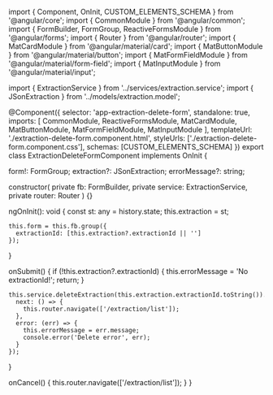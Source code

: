 import { Component, OnInit, CUSTOM_ELEMENTS_SCHEMA } from '@angular/core';
import { CommonModule } from '@angular/common';
import { FormBuilder, FormGroup, ReactiveFormsModule } from '@angular/forms';
import { Router } from '@angular/router';
import { MatCardModule } from '@angular/material/card';
import { MatButtonModule } from '@angular/material/button';
import { MatFormFieldModule } from '@angular/material/form-field';
import { MatInputModule } from '@angular/material/input';

import { ExtractionService } from '../services/extraction.service';
import { JSonExtraction } from '../models/extraction.model';

@Component({
  selector: 'app-extraction-delete-form',
  standalone: true,
  imports: [
    CommonModule,
    ReactiveFormsModule,
    MatCardModule,
    MatButtonModule,
    MatFormFieldModule,
    MatInputModule
  ],
  templateUrl: './extraction-delete-form.component.html',
  styleUrls: ['./extraction-delete-form.component.css'],
  schemas: [CUSTOM_ELEMENTS_SCHEMA]
})
export class ExtractionDeleteFormComponent implements OnInit {

  form!: FormGroup;
  extraction?: JSonExtraction;
  errorMessage?: string;

  constructor(
    private fb: FormBuilder,
    private service: ExtractionService,
    private router: Router
  ) {}

  ngOnInit(): void {
    const st: any = history.state;
    this.extraction = st;

    this.form = this.fb.group({
      extractionId: [this.extraction?.extractionId || '']
    });
  }

  onSubmit() {
    if (!this.extraction?.extractionId) {
      this.errorMessage = 'No extractionId!';
      return;
    }

    this.service.deleteExtraction(this.extraction.extractionId.toString()).subscribe({
      next: () => {
        this.router.navigate(['/extraction/list']);
      },
      error: (err) => {
        this.errorMessage = err.message;
        console.error('Delete error', err);
      }
    });
  }

  onCancel() {
    this.router.navigate(['/extraction/list']);
  }
}
